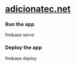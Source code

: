 # <a href="http://adicionatec.net/"> adicionatec.net </a>

### Run the app
</pre>
firebase serve
</pre>

### Deploy the app
</pre>
firebase deploy
</pre>